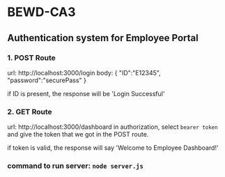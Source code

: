 # BEWD-CA3
## Authentication system for Employee Portal
### 1. POST Route
url: http://localhost:3000/login 
body: {
    "ID":"E12345",
    "password":"securePass"
      }

if ID is present, the response will be 'Login Successful'

### 2. GET Route
url: http://localhost:3000/dashboard
in authorization, select `bearer token` and give the token that we got in the POST route.

if token is valid, the response will say 'Welcome to Employee Dashboard!'

### command to run server: `node server.js`